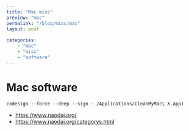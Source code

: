 ```yaml
---
title: "Mac misc"
preview: "mac" 
permalink: "/blog/misc/mac" 
layout: post
 
categories: 
    - "mac"
    - "misc"
    - "software"
---
```


# Mac software

```shell script
codesign --force --deep --sign - /Applications/CleanMyMac\ X.app)
```



* https://www.naodai.org/
* https://www.naodai.org/categorys.html
